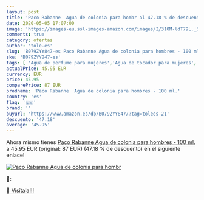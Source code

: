 ```yaml
---
layout: post
title: 'Paco Rabanne  Agua de colonia para hombr al 47.18 % de descuento'
date: 2020-05-05 17:07:00
image: 'https://images-eu.ssl-images-amazon.com/images/I/310M-ldT79L._SL400_.jpg'
comments: true
category: ofertas
author: 'tole.es'
slug: 'B079ZYY847-es Paco Rabanne Agua de colonia para hombres - 100 ml.'
sku: 'B079ZYY847-es'
tags: [ 'Agua de perfume para mujeres','Agua de tocador para mujeres','Almacenaje de adornos festivos','Almacenamiento y organización','Belleza','Fragancias para mujeres','Hogar y cocina','Instrumentos de percusión para niños','Instrumentos musicales para niños','Juguetes','Juguetes electrónicos','Juguetes y juegos','Perfumes y fragancias','Productos para el cuidado de la piel','Sets y juegos para el cuidado de la piel','Videojuegos para niños','agua','colonia','de', ]
actualPrice: 45.95 EUR
currency: EUR
price: 45.95
comparePrice: 87 EUR
prodname: 'Paco Rabanne  Agua de colonia para hombres - 100 ml.'
country: 'es'
flag: '🇪🇸'
brand: ''
buyurl: 'https://www.amazon.es/dp/B079ZYY847/?tag=tolees-21'
descuento: '47.18'
average: '45.95'
---
```


Ahora mismo tienes [Paco Rabanne  Agua de colonia para hombres - 100 ml.](https://www.amazon.es/dp/B079ZYY847/?tag=tolees-21) a 45.95 EUR (original: 87 EUR) (47.18 %  de descuento) en el siguiente enlace!

[![Paco Rabanne  Agua de colonia para hombr](https://images-eu.ssl-images-amazon.com/images/I/310M-ldT79L._SL400_.jpg)](https://www.amazon.es/dp/B079ZYY847/?tag=tolees-21)

🔎:


[🛒 Visítala!!!](https://www.amazon.es/dp/B079ZYY847/?tag=tolees-21)
